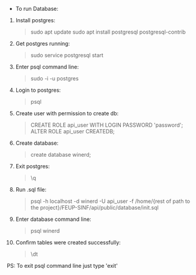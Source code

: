 - To run Database:

1.  Install postgres:
    > sudo apt update
    > sudo apt install postgresql postgresql-contrib
2.  Get postgres running: 
    > sudo service postgresql start
3.  Enter psql command line: 
    > sudo -i -u postgres
4.  Login to postgres:
    > psql
5.  Create user with permission to create db:
    > CREATE ROLE api_user WITH LOGIN PASSWORD 'password';
    > ALTER ROLE api_user CREATEDB;
6.  Create database:
    > create database winerd;
7.  Exit postgres:
    > \q
8.  Run .sql file:
    > psql -h localhost -d winerd -U api_user -f /home/{rest of path to the project}/FEUP-SINF/api/public/database/init.sql
9.  Enter database command line:
    > psql winerd 
10. Confirm tables were created successfully:
    > \dt

PS: To exit psql command line just type 'exit'